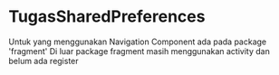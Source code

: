 # TugasSharedPreferences

Untuk yang menggunakan Navigation Component ada pada package 'fragment'
Di luar package fragment masih menggunakan activity dan belum ada register
